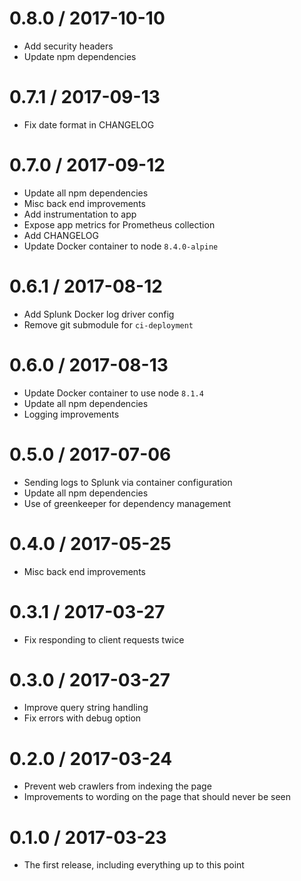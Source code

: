 0.8.0 / 2017-10-10
===================
- Add security headers
- Update npm dependencies

0.7.1 / 2017-09-13
===================
- Fix date format in CHANGELOG

0.7.0 / 2017-09-12
==================
- Update all npm dependencies
- Misc back end improvements
- Add instrumentation to app
- Expose app metrics for Prometheus collection
- Add CHANGELOG
- Update Docker container to node `8.4.0-alpine`

0.6.1 / 2017-08-12
==================
- Add Splunk Docker log driver config
- Remove git submodule for `ci-deployment`

0.6.0 / 2017-08-13
==================
- Update Docker container to use node `8.1.4`
- Update all npm dependencies
- Logging improvements

0.5.0 / 2017-07-06
==================
- Sending logs to Splunk via container configuration
- Update all npm dependencies
- Use of greenkeeper for dependency management

0.4.0 / 2017-05-25
==================
- Misc back end improvements

0.3.1 / 2017-03-27
==================
- Fix responding to client requests twice

0.3.0 / 2017-03-27
==================
- Improve query string handling
- Fix errors with debug option

0.2.0 / 2017-03-24
==================
- Prevent web crawlers from indexing the page
- Improvements to wording on the page that should never be seen

0.1.0 / 2017-03-23
==================
- The first release, including everything up to this point
